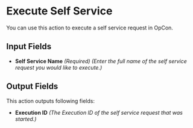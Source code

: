 # Execute Self Service

You can use this action to execute a self service request in OpCon.

## Input Fields

- **Self Service Name** *(Required)* *(Enter the full name of the self service request you would like to execute.)*

## Output Fields

This action outputs following fields:

- **Execution ID** *(The Execution ID of the self service request that was started.)*
